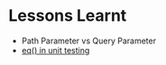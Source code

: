 # Lessons Learnt

- Path Parameter vs Query Parameter
- [eq() in unit testing](https://stackoverflow.com/questions/73106150/usage-of-eq-method-in-unit-testing#:~:text=Those%20objects%20are%20called%20matchers,exactly%20equal%20to%20that%20one.)